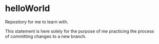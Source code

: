 # helloWorld
Repository for me to learn with.

This statement is here solely for the purpose of me practicing the process of committing changes to a new branch.
